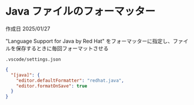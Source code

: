 # Java ファイルのフォーマッター

作成日 2025/01/27

"Language Support for Java by Red Hat" をフォーマッターに指定し、ファイルを保存するときに毎回フォーマットさせる

`.vscode/settings.json`

```json
{
  "[java]": {
    "editor.defaultFormatter": "redhat.java",
    "editor.formatOnSave": true
  }
}
```
